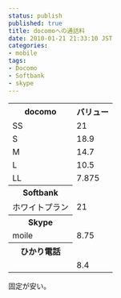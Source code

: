 ```yaml
---
status: publish
published: true
title: docomoへの通話料
date: 2010-01-21 21:33:10 JST
categories:
- mobile
tags:
- Docomo
- Softbank
- skype
---
```

<table>
<tbody>
<tr>
<th>docomo</th>
<th>バリュー</th>
</tr>
<tr>
<td>SS</td>
<td>21</td>
</tr>
<tr>
<td>S</td>
<td>18.9</td>
</tr>
<tr>
<td>M</td>
<td>14.7</td>
</tr>
<tr>
<td>L</td>
<td>10.5</td>
</tr>
<tr>
<td>LL</td>
<td>7.875</td>
</tr>
<tr>
<th>Softbank</th>
<td></td>
</tr>
<tr>
<td>ホワイトプラン</td>
<td>21</td>
</tr>
<tr>
<th>Skype</th>
<td></td>
</tr>
<tr>
<td>moile</td>
<td>8.75</td>
</tr>
<tr>
<th>ひかり電話</th>
<td></td>
</tr>
<tr>
<td></td>
<td>8.4</td>
</tr>
</tbody>
</table>
固定が安い。
